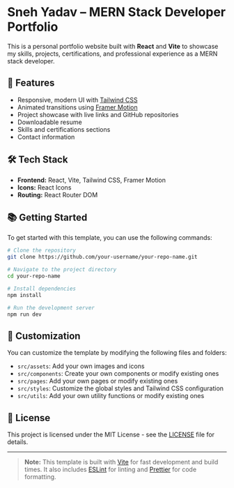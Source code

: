 # Sneh Yadav – MERN Stack Developer Portfolio

This is a personal portfolio website built with **React** and **Vite** to showcase my skills, projects, certifications, and professional experience as a MERN stack developer.

## 🚀 Features

- Responsive, modern UI with [Tailwind CSS](https://tailwindcss.com/)
- Animated transitions using [Framer Motion](https://www.framer.com/motion/)
- Project showcase with live links and GitHub repositories
- Downloadable resume
- Skills and certifications sections
- Contact information

## 🛠️ Tech Stack

- **Frontend:** React, Vite, Tailwind CSS, Framer Motion
- **Icons:** React Icons
- **Routing:** React Router DOM


## 📚 Getting Started

To get started with this template, you can use the following commands:

```bash
# Clone the repository
git clone https://github.com/your-username/your-repo-name.git

# Navigate to the project directory
cd your-repo-name

# Install dependencies
npm install

# Run the development server
npm run dev
```

## 🔧 Customization

You can customize the template by modifying the following files and folders:

- `src/assets`: Add your own images and icons
- `src/components`: Create your own components or modify existing ones
- `src/pages`: Add your own pages or modify existing ones
- `src/styles`: Customize the global styles and Tailwind CSS configuration
- `src/utils`: Add your own utility functions or modify existing ones

## 📄 License

This project is licensed under the MIT License - see the [LICENSE](LICENSE) file for details.

---

> **Note:** This template is built with [Vite](https://vitejs.dev/) for fast development and build times. It also includes [ESLint](https://eslint.org/) for linting and [Prettier](https://prettier.io/) for code formatting.

